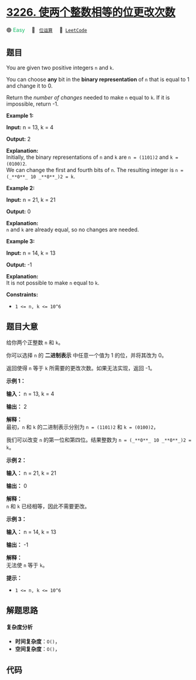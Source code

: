 # [3226. 使两个整数相等的位更改次数](https://leetcode.com/problems/number-of-bit-changes-to-make-two-integers-equal)

🟢 <font color=#15bd66>Easy</font>&emsp; 🔖&ensp; [`位运算`](/tag/bit-manipulation.md)&emsp; 🔗&ensp;[`LeetCode`](https://leetcode.com/problems/number-of-bit-changes-to-make-two-integers-equal)

## 题目

You are given two positive integers `n` and `k`.

You can choose **any** bit in the **binary representation** of `n` that is
equal to 1 and change it to 0.

Return the _number of changes_ needed to make `n` equal to `k`. If it is
impossible, return -1.



**Example 1:**

**Input:** n = 13, k = 4

**Output:** 2

**Explanation:**  
Initially, the binary representations of `n` and `k` are `n = (1101)2` and `k
= (0100)2`.  
We can change the first and fourth bits of `n`. The resulting integer is `n =
(_**0**_ 10 _**0**_)2 = k`.

**Example 2:**

**Input:** n = 21, k = 21

**Output:** 0

**Explanation:**  
`n` and `k` are already equal, so no changes are needed.

**Example 3:**

**Input:** n = 14, k = 13

**Output:** -1

**Explanation:**  
It is not possible to make `n` equal to `k`.



**Constraints:**

  * `1 <= n, k <= 10^6`


## 题目大意

给你两个正整数 `n` 和 `k`。

你可以选择 `n` 的 **二进制表示** 中任意一个值为 1 的位，并将其改为 0。

返回使得 `n` 等于 `k` 所需要的更改次数。如果无法实现，返回 -1。



**示例 1：**

**输入：** n = 13, k = 4

**输出：** 2

**解释：**  
最初，`n` 和 `k` 的二进制表示分别为 `n = (1101)2` 和 `k = (0100)2`，

我们可以改变 `n` 的第一位和第四位。结果整数为 `n = (_**0**_ 10 _**0**_)2 = k`。

**示例 2：**

**输入：** n = 21, k = 21

**输出：** 0

**解释：**  
`n` 和 `k` 已经相等，因此不需要更改。

**示例 3：**

**输入：** n = 14, k = 13

**输出：** -1

**解释：**  
无法使 `n` 等于 `k`。



**提示：**

  * `1 <= n, k <= 10^6`


## 解题思路

#### 复杂度分析

- **时间复杂度**：`O()`，
- **空间复杂度**：`O()`，

## 代码

```javascript

```